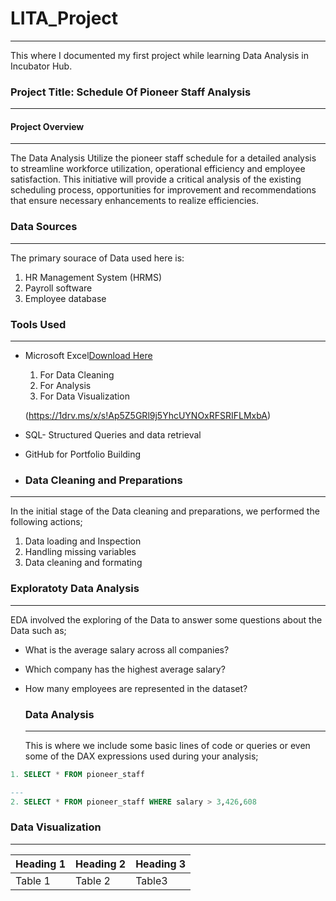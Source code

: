# LITA_Project
---
This where I documented my first project while learning Data Analysis in Incubator Hub.

### Project Title: Schedule Of Pioneer Staff Analysis

---

#### Project Overview
---
The Data Analysis Utilize the pioneer staff schedule for a detailed analysis to streamline workforce utilization, operational efficiency and employee satisfaction.
This initiative will provide a critical analysis of the existing scheduling process, opportunities for improvement and recommendations that ensure necessary enhancements to realize efficiencies.

### Data Sources
---
The primary sourace of Data used here is:
1. HR Management System (HRMS)
2. Payroll software
3. Employee database


### Tools Used
---
- Microsoft Excel[Download Here](https://www.microsoft.com)
  1. For Data Cleaning
  2. For Analysis
  3. For Data Visualization
     
    (https://1drv.ms/x/s!Ap5Z5GRl9j5YhcUYNOxRFSRIFLMxbA)
     
- SQL- Structured Queries and data retrieval

- GitHub for Portfolio Building

- ### Data Cleaning and Preparations
- ---
  In the initial stage of the Data cleaning and preparations, we performed the following actions;
  1. Data loading and Inspection
  2. Handling missing variables
  3. Data cleaning and formating
 
  ### Exploratoty Data Analysis
  ---
  EDA involved the exploring of the Data to answer some questions about the Data such as;
 - What is the average salary across all companies?
 - Which company has the highest average salary?
 - How many employees are represented in the dataset?


   ### Data Analysis
   ---
   This is where we include some basic lines of code or queries or even some of the DAX expressions used during your analysis;

``` SQL
1. SELECT * FROM pioneer_staff

---
2. SELECT * FROM pioneer_staff WHERE salary > 3,426,608
   ```
  
  ### Data Visualization
  ---
 

|Heading 1|Heading 2|Heading 3|
|--------|--------|--------
|Table 1 |Table 2|Table3|
